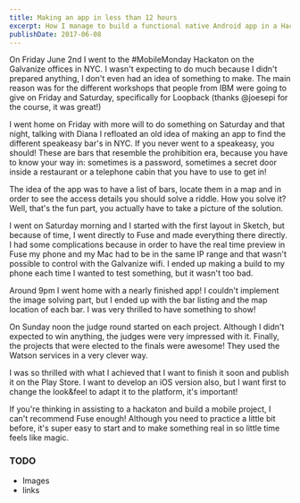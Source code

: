 ```yaml
---
title: Making an app in less than 12 hours
excerpt: How I manage to build a functional native Android app in a Hackaton with Fuse.
publishDate: 2017-06-08
---
```


On Friday June 2nd I went to the #MobileMonday Hackaton on the Galvanize offices in NYC. I wasn't expecting to do much because I didn't prepared anything, I don't even had an idea of something to make. The main reason was for the different workshops that people from IBM were going to give on Friday and Saturday, specifically for Loopback (thanks @joesepi for the course, it was great!)

I went home on Friday with more will to do something on Saturday and that night, talking with Diana I refloated an old idea of making an app to find the different speakeasy bar's in NYC. If you never went to a speakeasy, you should! These are bars that resemble the prohibition era, because you have to know your way in: sometimes is a password, sometimes a secret door inside a restaurant or a telephone cabin that you have to use to get in!

The idea of the app was to have a list of bars, locate them in a map and in order to see the access details you should solve a riddle. How you solve it? Well, that's the fun part, you actually have to take a picture of the solution.

I went on Saturday morning and I started with the first layout in Sketch, but because of time, I went directly to Fuse and made everything there directly. I had some complications because in order to have the real time preview in Fuse my phone and my Mac had to be in the same IP range and that wasn't possible to control with the Galvanize wifi. I ended up making a build to my phone each time I wanted to test something, but it wasn't too bad.

Around 9pm I went home with a nearly finished app! I couldn't implement the image solving part, but I ended up with the bar listing and the map location of each bar. I was very thrilled to have something to show! 

On Sunday noon the judge round started on each project. Although I didn't expected to win anything, the judges were very impressed with it. Finally, the projects that were elected to the finals were awesome! They used the Watson services in a very clever way.

I was so thrilled with what I achieved that I want to finish it soon and publish it on the Play Store. I want to develop an iOS version also, but I want first to change the look&feel to adapt it to the platform, it's important!

If you're thinking in assisting to a hackaton and build a mobile project, I can't recommend Fuse enough! Although you need to practice a little bit before, it's super easy to start and to make something real in so little time feels like magic.

### TODO
- Images
- links